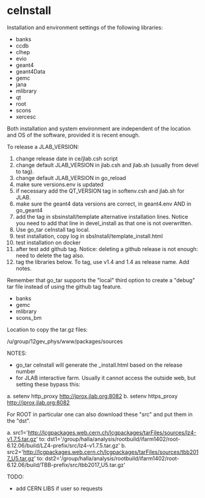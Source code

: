 # ceInstall

Installation and environment settings of the following libraries:

- banks
- ccdb
- clhep
- evio
- geant4
- geant4Data
- gemc
- jana
- mlibrary
- qt
- root
- scons
- xercesc


Both installation and system environment are independent of the location and OS of the software, provided it is recent enough.


To release a JLAB_VERSION: 

1. change release date in ce/jlab.csh script
2. change default JLAB_VERSION in jlab.csh and jlab.sh (usually from devel to tag). 
3. change default JLAB_VERSION in go_reload
4. make sure versions.env is updated
5. if necessary add the QT_VERSION tag in softenv.csh and jlab.sh for JLAB.
6. make sure the geant4 data versions are correct, in geant4.env AND in go_geant4
7. add the tag in sbsinstall/template alternative installation lines. Notice you need to add that line in devel_install as that one is not overwritten.
8. Use go_tar ceInstall tag local. 
9. test installation, copy log in sbsInstall/template_install.html
10. test installation on docker
11. after test add github tag. Notice: deleting a github release is not enough: need to delete the tag also.
12. tag the libraries below. To tag, use v1.4 and 1.4 as release name. Add notes.

Remember that go_tar supports the "local" third option to create a "debug" tar file instead of using the github tag feature.

- banks
- gemc 
- mlibrary
- scons_bm


Location to copy the tar.gz files:

/u/group/12gev_phys/www/packages/sources

NOTES:

- go_tar ceInstall will generate the _install.html based on the release number
- for JLAB interactive farm. Usually it cannot access the outside web, but setting these bypass this:

a. setenv http_proxy http://jprox.jlab.org:8082
b. setenv https_proxy http://jprox.jlab.org:8082

For ROOT in particular one can also download these "src" and put them in the "dst".

a. src1='http://lcgpackages.web.cern.ch/lcgpackages/tarFiles/sources/lz4-v1.7.5.tar.gz' to: dst1='/group/halla/analysis/rootbuild/ifarm1402/root-6.12.06/build/LZ4-prefix/src/lz4-v1.7.5.tar.gz'
b. src2='http://lcgpackages.web.cern.ch/lcgpackages/tarFiles/sources/tbb2017_U5.tar.gz' to: dst2='/group/halla/analysis/rootbuild/ifarm1402/root-6.12.06/build/TBB-prefix/src/tbb2017_U5.tar.gz'



TODO:

- add CERN LIBS if user so requests
